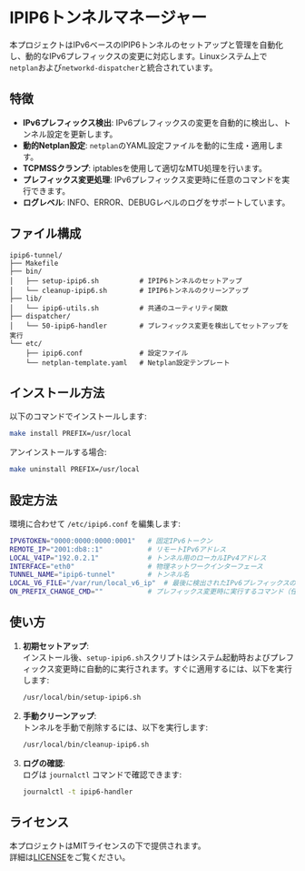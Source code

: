 
# IPIP6トンネルマネージャー

本プロジェクトはIPv6ベースのIPIP6トンネルのセットアップと管理を自動化し、動的なIPv6プレフィックスの変更に対応します。Linuxシステム上で`netplan`および`networkd-dispatcher`と統合されています。

## 特徴
- **IPv6プレフィックス検出**: IPv6プレフィックスの変更を自動的に検出し、トンネル設定を更新します。
- **動的Netplan設定**: `netplan`のYAML設定ファイルを動的に生成・適用します。
- **TCPMSSクランプ**: iptablesを使用して適切なMTU処理を行います。
- **プレフィックス変更処理**: IPv6プレフィックス変更時に任意のコマンドを実行できます。
- **ログレベル**: INFO、ERROR、DEBUGレベルのログをサポートしています。

## ファイル構成
```
ipip6-tunnel/
├── Makefile
├── bin/
│   ├── setup-ipip6.sh          # IPIP6トンネルのセットアップ
│   └── cleanup-ipip6.sh        # IPIP6トンネルのクリーンアップ
├── lib/
│   └── ipip6-utils.sh          # 共通のユーティリティ関数
├── dispatcher/
│   └── 50-ipip6-handler        # プレフィックス変更を検出してセットアップを実行
└── etc/
    ├── ipip6.conf              # 設定ファイル
    └── netplan-template.yaml   # Netplan設定テンプレート
```

## インストール方法
以下のコマンドでインストールします:

```bash
make install PREFIX=/usr/local
```

アンインストールする場合:

```bash
make uninstall PREFIX=/usr/local
```

## 設定方法
環境に合わせて `/etc/ipip6.conf` を編集します:

```bash
IPV6TOKEN="0000:0000:0000:0001"   # 固定IPv6トークン
REMOTE_IP="2001:db8::1"           # リモートIPv6アドレス
LOCAL_V4IP="192.0.2.1"            # トンネル用のローカルIPv4アドレス
INTERFACE="eth0"                  # 物理ネットワークインターフェース
TUNNEL_NAME="ipip6-tunnel"        # トンネル名
LOCAL_V6_FILE="/var/run/local_v6_ip"  # 最後に検出されたIPv6プレフィックスの保存先
ON_PREFIX_CHANGE_CMD=""           # プレフィックス変更時に実行するコマンド（任意）
```

## 使い方
1. **初期セットアップ**:  
   インストール後、`setup-ipip6.sh`スクリプトはシステム起動時およびプレフィックス変更時に自動的に実行されます。すぐに適用するには、以下を実行します:

   ```bash
   /usr/local/bin/setup-ipip6.sh
   ```

2. **手動クリーンアップ**:  
   トンネルを手動で削除するには、以下を実行します:

   ```bash
   /usr/local/bin/cleanup-ipip6.sh
   ```

3. **ログの確認**:  
   ログは `journalctl` コマンドで確認できます:

   ```bash
   journalctl -t ipip6-handler
   ```

## ライセンス
本プロジェクトはMITライセンスの下で提供されます。  
詳細は[LICENSE](./LICENSE)をご覧ください。

